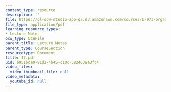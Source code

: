 ```yaml
---
content_type: resource
description: ''
file: https://ol-ocw-studio-app-qa.s3.amazonaws.com/courses/6-973-organic-optoelectronics-spring-2003/b951bce991d24b45c10c5824639a3fc4_17.pdf
file_type: application/pdf
learning_resource_types:
- Lecture Notes
ocw_type: OCWFile
parent_title: Lecture Notes
parent_type: CourseSection
resourcetype: Document
title: 17.pdf
uid: b951bce9-91d2-4b45-c10c-5824639a3fc4
video_files:
  video_thumbnail_file: null
video_metadata:
  youtube_id: null
---
```

